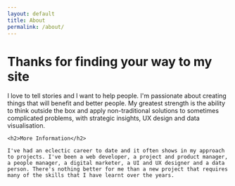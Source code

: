 ```yaml
---
layout: default
title: About
permalink: /about/
---
```


<div id="main" role="main">
  <div class="wrap">
    <h1>Thanks for finding your way to my site </h1>
    I love to tell stories and I want to help people. I'm passionate about creating things that will benefit and better people. My greatest strength is the ability to think outside the box and apply non-traditional solutions to sometimes complicated problems, with strategic insights, UX design and data visualisation.

    <h2>More Information</h2>

    I've had an eclectic career to date and it often shows in my approach to projects. I've been a web developer, a project and product manager, a people manager, a digital marketer, a UI and UX designer and a data person. There's nothing better for me than a new project that requires many of the skills that I have learnt over the years.
  </div>
</div>
